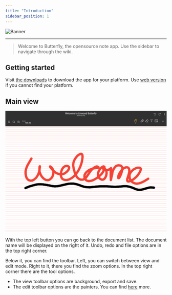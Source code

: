 ```yaml
---
title: "Introduction"
sidebar_position: 1
---
```


![Banner](/img/banner.png)

---

> Welcome to Butterfly, the opensource note app. Use the sidebar to navigate through the wiki.

## Getting started

Visit [the downloads](/downloads) to download the app for your platform. Use [web version](https://butterfly.linwood.dev) if you cannot find your platform.

## Main view

![Main view](main.png)

With the top left button you can go back to the document list. The document name will be displayed on the right of it. Undo, redo and file options are in the top right corner.

Below it, you can find the toolbar. Left, you can switch between view and edit mode. Right to it, there you find the zoom options. In the top right corner there are the tool options.

- The view toolbar options are background, export and save.
- The edit toolbar options are the painters. You can find [here](background/intro) more.
